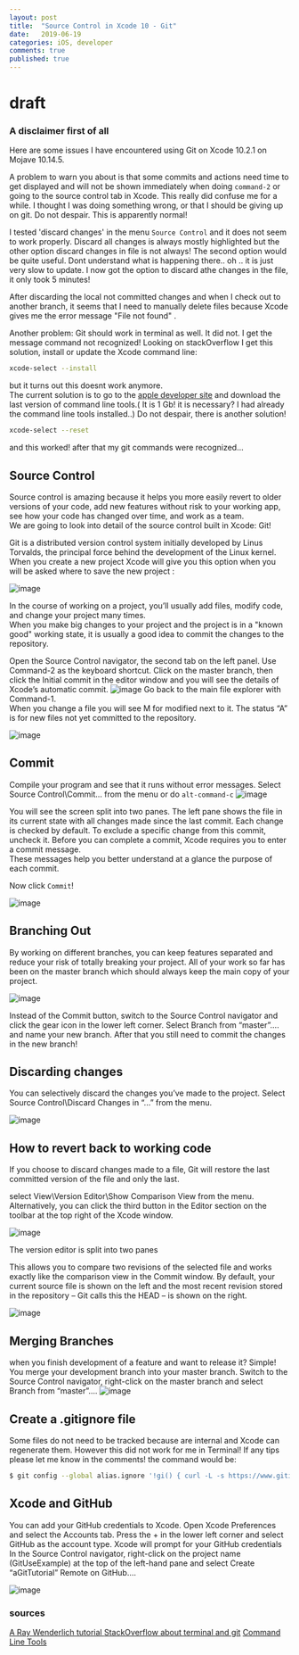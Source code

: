 ```yaml
---
layout: post
title:  "Source Control in Xcode 10 - Git"
date:   2019-06-19
categories: iOS, developer
comments: true
published: true
---
```

 
 # draft

### A disclaimer first of all

Here are some issues I have encountered using Git on Xcode 10.2.1 on Mojave 10.14.5.

A problem to warn you about is that some commits and actions need time to get displayed and will not be shown immediately when doing `command-2` or going to the source control tab in Xcode. This really did confuse me for a while. I thought I was doing something wrong, or that I should be giving up on git. Do not despair. This is apparently normal!

I tested 'discard changes' in the menu `Source Control` and it does not seem to work properly. Discard all changes is always mostly highlighted but the other option discard changes in file is not always! The second option would be quite useful. Dont understand what is happening there.. oh .. it is just very slow to update. I now got the option to discard athe changes in the file, it only took 5 minutes!

After discarding the local not committed changes and when I check out to another branch, it seems that I need to manually delete files because Xcode gives me the error message "File not found" . 

Another problem: Git should work in terminal as well. It did not. I get the message command not recognized!
Looking on stackOverflow I get this solution, install or update the Xcode command line:

``` bash
xcode-select --install
```
but it turns out this doesnt work anymore.   
The current solution is to go to the [apple developer site](https://developer.apple.com/download/more/) and download the last version of command line tools.( It is 1 Gb! it is necessary? I had already the command line tools installed..)
Do not despair, there is another solution! 
``` bash
xcode-select --reset
```
and this worked! after that my git commands were recognized...

## Source Control

Source control is amazing because it helps you more easily revert to older versions of your code, add new features without risk to your working app, see how your code has changed over time, and work as a team.  
We are going to look into detail of the source control built in Xcode: Git!

Git is a distributed version control system initially developed by Linus Torvalds, the principal force behind the development of the Linux kernel.  
When you create a new project Xcode will give you this option when you will be asked where to save the new project :

![image](/assets/img/git/1.png)


In the course of working on a project, you’ll usually add files, modify code, and change your project many times.  
When you make big changes to your project and the project is in a "known good" working state, it is usually a good idea to commit the changes to the repository.

Open the Source Control navigator, the second tab on the left panel. Use Command-2 as the keyboard shortcut.
Click on the master branch, then click the Initial commit in the editor window and you will see the details of Xcode’s automatic commit.
![image](/assets/img/git/2.png)
Go back to the main file explorer with Command-1.  
When you change a file you will see M for modified next to it.  The status “A” is for new files not yet committed to the repository.

![image](/assets/img/git/3.png)

## Commit

Compile your program and see that it runs without error messages.
Select Source Control\Commit… from the menu or do `alt-command-c`
![image](/assets/img/git/4.png)

You will see the screen split into two panes. The left pane shows the file in its current state with all changes made since the last commit.
Each change is checked by default. To exclude a specific change from this commit, uncheck it.
Before you can complete a commit, Xcode requires you to enter a commit message.  
These messages help you better understand at a glance the purpose of each commit.  

Now click `Commit`!

![image](/assets/img/git/5.png)

## Branching Out

By working on different branches, you can keep features separated and reduce your risk of totally breaking your project.
All of your work so far has been on the master branch which should always keep the main copy of your project.

![image](/assets/img/git/6.png)

Instead of the Commit button, switch to the Source Control navigator and click the gear icon in the lower left corner. Select Branch from “master”…. and name your new branch. After that you still need to commit the changes in the new branch!

## Discarding changes

You can selectively discard the changes you’ve made to the project. 
Select Source Control\Discard Changes in “...”  from the menu.

![image](/assets/img/git/7.png)

## How to revert back to working code

If you choose to discard changes made to a file, Git will restore the last committed version of the file and only the last.

select View\Version Editor\Show Comparison View from the menu. Alternatively, you can click the third button in the Editor section on the toolbar at the top right of the Xcode window.

![image](/assets/img/git/8.png)

The version editor is split into two panes

This allows you to compare two revisions of the selected file and works exactly like the comparison view in the Commit window. By default, your current source file is shown on the left and the most recent revision stored in the repository – Git calls this the HEAD – is shown on the right.

![image](/assets/img/git/9.png)

## Merging Branches

when you finish development of a feature and want to release it? Simple! You merge your development branch into your master branch.
Switch to the Source Control navigator, right-click on the master branch and select Branch from “master”….
![image](/assets/img/git/10.png)

## Create a .gitignore file
Some files do not need to be tracked because are internal and Xcode can regenerate them.
However this did not work for me in Terminal! If any tips please let me know in the comments!
the command would be:
``` bash
$ git config --global alias.ignore '!gi() { curl -L -s https://www.gitignore.io/api/$@ ;}; gi'
```

## Xcode and GitHub

You can add your GitHub credentials to Xcode. Open Xcode Preferences and select the Accounts tab. Press the + in the lower left corner and select GitHub as the account type. Xcode will prompt for your GitHub credentials
In the Source Control navigator, right-click on the project name (GitUseExample) at the top of the left-hand pane and select Create “aGitTutorial” Remote on GitHub….  

![image](/assets/img/git/11.png)


### sources

[A Ray Wenderlich tutorial ](https://www.raywenderlich.com/675-how-to-use-git-source-control-with-xcode-9)
[StackOverflow about terminal and git](https://stackoverflow.com/questions/52522565/git-is-not-working-after-macos-mojave-update-xcrun-error-invalid-active-devel)
[Command Line Tools](https://developer.apple.com/download/more/)

